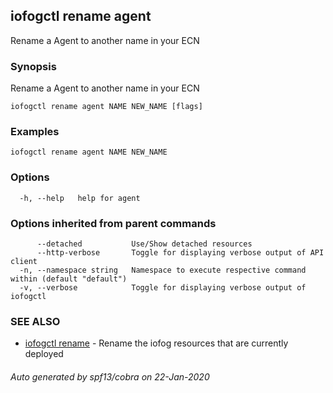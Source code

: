 ## iofogctl rename agent

Rename a Agent to another name in your ECN

### Synopsis

Rename a Agent to another name in your ECN

```
iofogctl rename agent NAME NEW_NAME [flags]
```

### Examples

```
iofogctl rename agent NAME NEW_NAME
```

### Options

```
  -h, --help   help for agent
```

### Options inherited from parent commands

```
      --detached           Use/Show detached resources
      --http-verbose       Toggle for displaying verbose output of API client
  -n, --namespace string   Namespace to execute respective command within (default "default")
  -v, --verbose            Toggle for displaying verbose output of iofogctl
```

### SEE ALSO

* [iofogctl rename](iofogctl_rename.md)	 - Rename the iofog resources that are currently deployed

###### Auto generated by spf13/cobra on 22-Jan-2020
